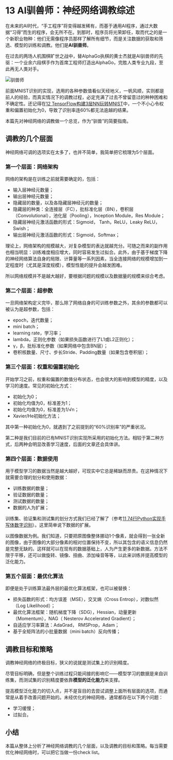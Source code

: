 # 13 AI驯兽师：神经网络调教综述

在未来的AI时代，“手工程序”将变得越发稀有，而基于通用AI程序，通过大数据“习得”而生的程序，会无所不在。到那时，程序员将光荣卸任，取而代之的是一个新职业物种：他们无需像程序员那样了解所有细节，而是关注数据的获取和筛选、模型的训练和调教。他们是**AI驯兽师**。

在过去的两场人机围棋旷世之战中，替AlphaGo执棋的黄士杰就是AI驯兽师的先驱：一个业余六段棋手作为首席工程师打造出AlphaGo，完胜人类专业九段，至此再无人类对手。

![驯兽师](img/2017-13-train.jpg)

前面MNIST识别的实现，选用的各种参数值看似天经地义，一帆风顺，实则都是前人的经验，而真实情况下的调教过程，必定充满了过去不曾留意过的种种困难和不确定性。还记得在[12 TensorFlow构建3层NN玩转MNIST](./12-TensorFlow构建3层NN实现手写体数字识别.md)中，一个不小心令权重和偏置初始化为0，导致了识别率连60%都无法逾越的结果。

本篇先对神经网络的调教做一个总览，作为“驯兽”的简要指南。

## 调教的几个层面

神经网络可调的选项实在太多了，也并不简单，我简单把它梳理为5个层面。

### 第一个层面：网络架构

网络的架构是在训练之前就需要确定的，包括：

- 输入层神经元数量；
- 输出层神经元数量；
- 隐藏层的数量，以及各隐藏层神经元的数量；
- 隐藏层的种类：全连接层（FC），批标准化层（BN），卷积层（Convolutional），池化层（Pooling），Inception Module，Res Module；
- 隐藏层神经元激活函数的形式：Sigmoid， Tanh，ReLU，Leaky ReLU，Swish；
- 输出层神经元激活函数的形式：Sigmoid，Softmax；

理论上，网络架构的规模越大，对复杂模型的表达就越充分。可随之而来的副作用也相当明显：训练难度相应增大，同时容易发生过拟合。此外，由于基于梯度下降的神经网络算法自身的局限、计算量等一系列因素，当全连接网络的规模增加到一定程度时（尤其是深度规模），模型性能的提升会越发困难。

所以网络规模并不是越大越好，要根据问题的规模以及数据量的规模来综合考虑。

### 第二个层面：超参数

一旦网络架构定义完毕，那么除了网络自身的可训练参数之外，其余的参数都可以被认为是超参数，包括：

- epoch，迭代数量；
- mini batch；
- learning rate，学习率；
- lambda，正则化参数（如果损失函数进行了L1或L2正则化）；
- γ，β，批标准化参数（如果网络中包含BN层）；
- 卷积核数量、尺寸、步长Stride、Padding数量（如果包含卷积层）；

### 第三个层面：权重和偏置初始化

开始学习之前，权重和偏置的数值分布状态，也会很大的影响到模型的精度，以及学习的速度。常见的初始化方式：

- 初始化为0；
- 初始化均值为0，标准差为1；
- 初始化均值为0，标准差为1/&radic;n；
- Xavier/He初始化方法；

其中第一种初始化为0，就遇到了之前提到的“60%识别率”的严重状况。

第二种是我们目前的已有MNIST识别实现所采用的初始化方法。相较于第二种方式，后两种会明显改善学习速度，后面的文章还会具体讲。

### 第四个层面：数据使用

用于模型学习的数据当然是越大越好，可现实中它总是稀缺而昂贵。在这种情况下就需要合理的划分和使用数据：

- 训练数据的数量；
- 验证数据的数量；
- 测试数据的数量；
- 数据的人为扩展；

训练集、验证集和测试集的划分方式我们已经了解了（参考[11 74行Python实现手写体数字识别](./11-74行Python实现手写体数字识别.md)）。这里简单说下数据的扩展。

以图像数据为例。我们知道，只要把原图像整体挪动1个像素，就会得到一张全新的图像，由于图像的大部分像素的相对位置保持不变，所以其包含的语义信息仍然是完整无缺的。这样就可以在现有的数据基础上，人为产生更多的新数据。方法不限于平移，还可以做旋转、镜像、扭曲、添加噪音等等，以此来训练并提高模型的泛化能力。

### 第五个层面：最优化算法

即便是处于训练算法最外层的最优化算法框架，也可以被替换：

- 损失函数的形式：均方误差（MSE），交叉熵（Cross Entrop），对数似然（Log Likelihood）；
- 最优化算法框架：随机梯度下降（SDG），Hessian，动量更新（Momentum），NAG（ Nesterov Accelerated  Gradient）；
- 自适应学习率算法：AdaGrad， RMSProp，Adam；
- 基于全矩阵法的小批量数据（mini batch）反向传播；

## 调教目标和策略

调教神经网络的终极目标，狭义的说就是测试集上的识别精度。

尽管目标明确，但是整个训练过程只能间接的影响它——模型学习的数据是来自训练集，而测试集的识别精度要依靠**模型的泛化能力**来支撑。

提高模型泛化能力的切入点，并不是盲目的去尝试调整上面所有层面的选项，而通常是从着手改善问题开始的。未经优化的神经网络，通常都存在以下两个问题：

- 学习缓慢；
- 过拟合。

## 小结

本篇从整体上分析了神经网络调教的几个层面，以及调教的目标和策略。每当需要优化神经网络时，可以把它当做一份check list。